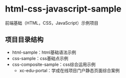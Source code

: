 # html-css-javascript-sample

前端基础（HTML，CSS，JavaScript）示例项目

## 项目目录结构

- html-sample：html基础语法示例
- css-sample：css基础点示例
- css-composite-sample：css综合运用示例
  - xc-edu-portal：学成在线项目门户静态页面综合案例
